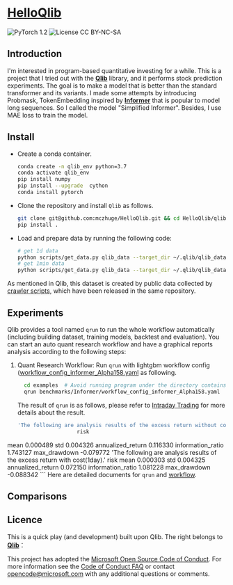 # [HelloQlib](https://github.com/mczhuge/HelloQlib)

![PyTorch 1.2](https://img.shields.io/badge/PyTorch%20-%23EE4C2C.svg?style=plastic)
![License CC BY-NC-SA](https://img.shields.io/badge/license-CC_BY--NC--SA--green.svg?style=plastic)

## Introduction
I'm interested in program-based quantitative investing for a while. 
This is a project that I tried out with the **[Qlib](https://github.com/microsoft/qlib)** library, and it performs stock prediction experiments.
The goal is to make a model that is better than the standard transformer and its variants.
I made some attempts by introducing Probmask, TokenEmbedding inspired by **[Informer](https://github.com/zhouhaoyi/Informer2020)** that is popular to model long sequences. So I called the model "Simplified Informer". Besides, I use MAE loss to train the model. 

## Install
* Create a conda container.
    ```bash
    conda create -n qlib_env python=3.7
    conda activate qlib_env
    pip install numpy
    pip install --upgrade  cython   
    conda install pytorch    
    ```
* Clone the repository and install ``Qlib`` as follows.
    ```bash
    git clone git@github.com:mczhuge/HelloQlib.git && cd HelloQlib/qlib
    pip install .
    ```

* Load and prepare data by running the following code:
  ```bash
  # get 1d data
  python scripts/get_data.py qlib_data --target_dir ~/.qlib/qlib_data/cn_data --region cn
  # get 1min data
  python scripts/get_data.py qlib_data --target_dir ~/.qlib/qlib_data/cn_data_1min --region cn --interval 1min
  ```

As mentioned in Qlib, this dataset is created by public data collected by [crawler scripts](scripts/data_collector/), which have been released in
the same repository.


## Experiments
Qlib provides a tool named `qrun` to run the whole workflow automatically (including building dataset, training models, backtest and evaluation). You can start an auto quant research workflow and have a graphical reports analysis according to the following steps: 

1. Quant Research Workflow: Run  `qrun` with lightgbm workflow config ([workflow_config_informer_Alpha158.yaml](examples/benchmarks/Informer/workflow_config_informer_Alpha158.yaml) as following.
    ```bash
      cd examples  # Avoid running program under the directory contains `qlib`
      qrun benchmarks/Informer/workflow_config_informer_Alpha158.yaml
    ```
    The result of `qrun` is as follows, please refer to [Intraday Trading](https://qlib.readthedocs.io/en/latest/component/backtest.html) for more details about the result. 

    ```bash
    'The following are analysis results of the excess return without cost(1day).'
                       risk
mean               0.000489
std                0.004326
annualized_return  0.116330
information_ratio  1.743127
max_drawdown      -0.079772
'The following are analysis results of the excess return with cost(1day).'
                       risk
mean               0.000303
std                0.004325
annualized_return  0.072150
information_ratio  1.081228
max_drawdown      -0.088342
    ```
    Here are detailed documents for `qrun` and [workflow](https://qlib.readthedocs.io/en/latest/component/workflow.html).

## Comparisons


## Licence
This is a quick play (and development) built upon Qlib. The right belongs to **[Qlib](https://github.com/microsoft/qlib)**：

This project has adopted the [Microsoft Open Source Code of Conduct](https://opensource.microsoft.com/codeofconduct/).
For more information see the [Code of Conduct FAQ](https://opensource.microsoft.com/codeofconduct/faq/) or
contact [opencode@microsoft.com](mailto:opencode@microsoft.com) with any additional questions or comments.
